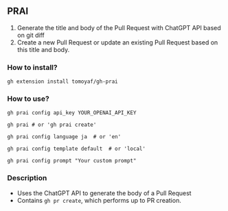 ## PRAI
1. Generate the title and body of the Pull Request with ChatGPT API based on git diff
2. Create a new Pull Request or update an existing Pull Request based on this title and body.

### How to install?

```shell
gh extension install tomoyaf/gh-prai
```

### How to use?

```shell
gh prai config api_key YOUR_OPENAI_API_KEY
```

```shell
gh prai # or 'gh prai create'
```

```shell
gh prai config language ja  # or 'en'
```
```shell
gh prai config template default  # or 'local'
```
```shell
gh prai config prompt "Your custom prompt"
```

### Description

- Uses the ChatGPT API to generate the body of a Pull Request
- Contains `gh pr create`, which performs up to PR creation.
